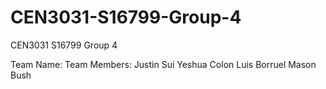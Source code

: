 # CEN3031-S16799-Group-4
CEN3031 S16799 Group 4

Team Name:
Team Members: 
Justin Sui
Yeshua Colon
Luis Borruel
Mason Bush

